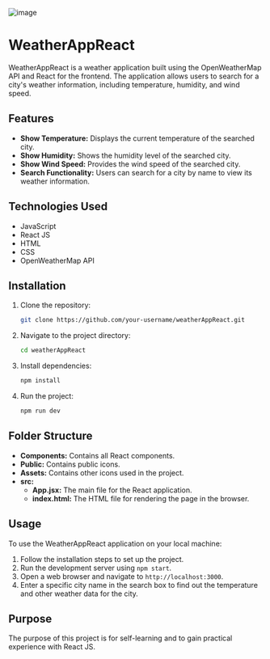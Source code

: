 ![image](https://github.com/tausif101/weatherAppReact/assets/49864806/ff9543bb-da9e-47b8-9371-d5ae1825fdee)



# WeatherAppReact

WeatherAppReact is a weather application built using the OpenWeatherMap API and React for the frontend. The application allows users to search for a city's weather information, including temperature, humidity, and wind speed.

## Features

- **Show Temperature:** Displays the current temperature of the searched city.
- **Show Humidity:** Shows the humidity level of the searched city.
- **Show Wind Speed:** Provides the wind speed of the searched city.
- **Search Functionality:** Users can search for a city by name to view its weather information.

## Technologies Used

- JavaScript
- React JS
- HTML
- CSS
- OpenWeatherMap API

## Installation

1. Clone the repository:

   ```bash
   git clone https://github.com/your-username/weatherAppReact.git

2. Navigate to the project directory:

   ```bash
   cd weatherAppReact

3. Install dependencies:

   ```bash
   npm install

4. Run the project:

   ```bash
   npm run dev


## Folder Structure

- **Components:** Contains all React components.
- **Public:** Contains public icons.
- **Assets:** Contains other icons used in the project.
- **src:**
  - **App.jsx:** The main file for the React application.
  - **index.html:** The HTML file for rendering the page in the browser.

## Usage

To use the WeatherAppReact application on your local machine:

1. Follow the installation steps to set up the project.
2. Run the development server using `npm start`.
3. Open a web browser and navigate to `http://localhost:3000`.
4. Enter a specific city name in the search box to find out the temperature and other weather data for the city.

## Purpose

The purpose of this project is for self-learning and to gain practical experience with React JS.


